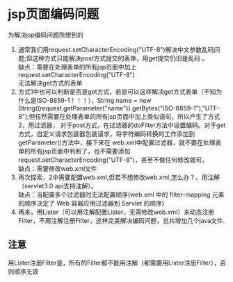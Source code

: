 # jsp页面编码问题
为解决jsp编码问题所想到的       
1. 通常我们用request.setCharacterEncoding("UTF-8")解决中文参数乱码问题;但这种方式只能解决post方式提交的表单，用get提交仍旧是乱码 。   
缺点：需要在处理表单的所有jsp页面中加上request.setCharacterEncoding("UTF-8")     
           无法解决get方式的表单 
2. 方式1中也可以判断是否是get方式，若是可以这样解决get方式表单（不知为什么是ISO-8859-1！！！），String name = new String((request.getParameter("name")).getBytes("ISO-8859-1"),"UTF-8");但任然需要在处理表单的所有jsp页面中加上类似语句，所以产生了方式2，用过滤器， 对于post方式，在过滤器的doFilter方法中设置编码。对于get方式，自定义请求包装器包装请求，将字符编码转换的工作添加到getParameter()方法中，接下来在 web.xml中配置过滤器，就不要在处理表单的所有jsp页面中判断了，也不需要添加request.setCharacterEncoding("UTF-8")，甚至不做任何修改就可。     
缺点：需要修改web.xml文件
3. 再次探索，2中需要配置web.xml,但若不想修改web.xml,怎么办？。用注解（servlet3.0 api支持注解）。      
缺点：当配置多个过滤器时无法配置顺序(web.xml 中的 filter-mapping 元素的顺序决定了 Web 容器应用过滤器到 Servlet 的顺序)
4. 再来，用Lister（可以用注解配置Lister，无需修改web.xml）来动态注册Filter，不用注解注册Filter，这样完美解决编码问题，总共增加几个java文件.     
## 注意    
用Lister注册Filter是，所有的Filter都不能用注解（都需要用Lister注册Filter），否则顺序无效